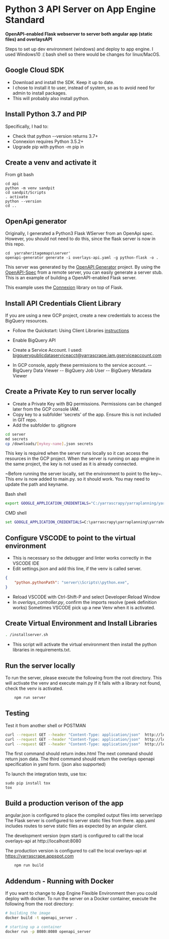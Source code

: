 # Python 3 API Server on App Engine Standard

**OpenAPI-enabled Flask webserver to server both angular app (static files) and  overlaysAPI**

Steps to set up dev environment (windows) and deploy to app engine.
I used Windows10 :( bash shell so there would be changes for linux/MacOS.

## Google Cloud SDK
- Download and install the SDK. Keep it up to date.
- I chose to install it to user, instead of system, so as to avoid need for admin to install packages.
- This will probably also install python.

## Install Python 3.7 and PIP
Specifically, I had to:
- Check that python --version returns 3.7+
- Connexion requires Python 3.5.2+
- Upgrade pip with python -m pip in

## Create a venv and activate it
From git bash
```
cd api
python -m venv sandpit
cd sandpit/Scripts
. activate
python --version
cd ..
  ```

## OpenApi generator
Originally, I generated a Python3 Flask WServer from an OpenApi spec.
However, you should not need to do this, since the flask server is now in this repo.
```
cd  yarraheritagemaps\server'
openapi-generator generate -i overlays-api.yaml -g python-flask -o .
```
This server was generated by the [OpenAPI Generator](https://openapi-generator.tech) project. By using the
[OpenAPI-Spec](https://openapis.org) from a remote server, you can easily generate a server stub.  This
is an example of building a OpenAPI-enabled Flask server.

This example uses the [Connexion](https://github.com/zalando/connexion) library on top of Flask.


## Install API Credentials Client Library
If you are using a new GCP project, create a new credentials to access the BigQuery resources.
- Follow the Quickstart: Using Client Libraries [instructions](https://cloud.google.com/bigquery/docs/quickstarts/quickstart-client-libraries#client-libraries-install-python)

- Enable BigQuery API
- Create a Service Account. I used: bigquerypublicdataserviceacct@yarrascrape.iam.gserviceaccount.com
- In GCP console, apply these permissions to the service account.
-- BigQuery Data Viewer
-- BigQuery Job User
-- BigQuery Metadata Viewer

## Create a Private Key to run server locally
- Create a Private Key with BQ permissions. Permissions can be changed later from the GCP console IAM.
- Copy key to a subfolder 'secrets' of the app. Ensure this is not included in GIT repo.
- Add the subfolder to .gitignore

```bash
cd server
md secrets
cp /downloads/[mykey-name].json secrets
```

This key is required when the server runs locally so it can access the resources in the GCP project. 
When the server is running on app engine in the same project, the key is not used as it is already connected.

~Before running the server locally, set the environment to point to the key~.
This env is now added to main.py. so it should work.
You may need to update the path and keyname.

Bash shell

```bash
export GOOGLE_APPLICATION_CREDENTIALS="C:/yarrascrapy/yarraplanning/yarraheritagemaps/server/secrets/yarrascrape-b30815080477.json"
```

CMD shell

```cmd
set GOOGLE_APPLICATION_CREDENTIALS=C:\yarrascrapy\yarraplanning\yarraheritagemaps\server\secrets\yarrascrape-b30815080477.json
```



## Configure VSCODE to point to the virtual environment

- This is necessary so the debugger and linter works correctly in the VSCODE IDE
- Edit settings.json and add this line, if the venv is called server.

```json
{
    "python.pythonPath": "server\\Scripts\\python.exe",
}
```
- Reload VSCODE with Ctrl-Shift-P and select Developer:Reload Window
- In _overlays_controller.py_, confirm the imports resolve (peek definition works)
Sometimes VSCODE pick up a new Venv when it is activated.

## Create Virtual Environment and Install Libraries

```bash
. /installserver.sh
```

- This script will activate the virtual environment then install the python libraries in requirements.txt.


## Run the server locally
To run the server, please execute the following from the root directory. This will activate the venv and execute main.py
If it fails with a library not found, check the venv is activated.

```bash
    npm run server
```

## Testing
Test it from another shell or POSTMAN

```bash
curl --request GET --header "Content-Type: application/json"  http://localhost:8080
curl --request GET --header "Content-Type: application/json"  http://localhost:8080/overlays/HO330
curl --request GET --header "Content-Type: application/json"  http://localhost:8080/openapi.yaml
```
The first command should return index.html
The next command should return json data.
The third command should return the overlays openapi specification in yaml form. (json also supported)

To launch the integration tests, use tox:

```
sudo pip install tox
tox
```

## Build a production verison of the app
angular.json is configured to place the compiled output files into server/app
The Flask server is configured to server static files from there.
app.yaml includes routes to serve static files as expected by an angular client.

The development version (npm start) is configured to call the local overlays-api at http://localhost:8080

The production version is configured to call the local overlays-api at https://yarrascrape.appspot.com

```bash
    npm run build
```

## Addendum - Running with Docker

If you want to change to App Engine Flexible Environment then you could deploy with docker.
To run the server on a Docker container, execute the following from the root directory:

```bash
# building the image
docker build -t openapi_server .

# starting up a container
docker run -p 8080:8080 openapi_server
```